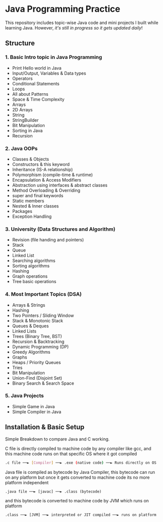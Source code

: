 # Java Programming Practice

This repository includes topic-wise Java code and mini projects I built while learning Java. However, *it's still in progress so it gets updated daily*!

## Structure
### 1. Basic Intro topic in Java Programming 
- Print Hello world in Java
- Input/Output, Variables & Data types
- Operators 
- Conditional Statements
- Loops
- All about Patterns
- Space & Time Complexity
- Arrays
- 2D Arrays
- String
- StringBuilder
- Bit Manipulation
- Sorting in Java
- Recursion

### 2. Java OOPs
- Classes & Objects
- Constructors & this keyword
- Inheritance (IS-A relationship)
- Polymorphism (compile-time & runtime)
- Encapsulation & Access Modifiers
- Abstraction using interfaces & abstract classes
- Method Overloading & Overriding
- super and final keywords
- Static members
- Nested & Inner classes
- Packages
- Exception Handling

### 3. University (Data Structures and Algorithm)
- Revision (file handing and pointers) 
- Stack
- Queue
- Linked List
- Searching algorithms
- Sorting algorithms
- Hashing
- Graph operations
- Tree basic operations

### 4. Most Important Topics (DSA)
- Arrays & Strings
- Hashing
- Two Pointers / Sliding Window
- Stack & Monotonic Stack
- Queues & Deques
- Linked Lists
- Trees (Binary Tree, BST)
- Recursion & Backtracking
- Dynamic Programming (DP)
- Greedy Algorithms
- Graphs
- Heaps / Priority Queues
- Tries
- Bit Manipulation
- Union-Find (Disjoint Set)
- Binary Search & Search Space

### 5. Java Projects
- Simple Game in Java
- Simple Compiler in Java

  
## Installation & Basic Setup
Simple Breakdown to compare Java and C working.


C file is directly compiled to machine code by any compiler like gcc, and this machine code runs on that specific OS where it got compiled 
```bash
.c file ──► [Compiler] ──► .exe (native code) ──► Runs directly on OS
```

Java file is compiled as bytecode by Java Compiler, this bytecode can run on any platform but once it gets converted to machine code its no more platform independent

```
.java file ──► [javac] ──► .class (bytecode)
```
and this bytecode is converted to machine code by JVM which runs on platform 
```
.class ──► [JVM] ──► interpreted or JIT compiled ──► runs on platform
```

